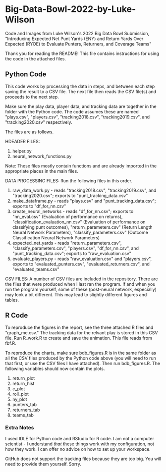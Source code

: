 # Big-Data-Bowl-2022-by-Luke-Wilson
Code and Images from Luke Wilson's 2022 Big Data Bowl Submission, "Introducing Expected Net Punt Yards (ENY) and Return Yards Over Expected (RYOE) to Evaluate Punters, Returners, and Coverage Teams"

Thank you for reading the README! This file contains instructions for using the code in the attached files. 

## Python Code
This code works by processing the data in steps, and between each step saving the result to a CSV file. The next file then reads the CSV file(s) and proceeds to the next step.

Make sure the play data, player data, and tracking data are together in the folder with the Python code. The code assumes these are named "plays.csv", "players.csv", "tracking2018.csv", "tracking2019.csv", and "tracking2020.csv" respectively.

The files are as follows.

HDEADER FILES:
1. helper.py
2. neural_network_functions.py

Note: These files mostly contain functions and are already imported in the appropriate places in the main files.

DATA PROCESSING FILES:
Run the following files in this order.
1. raw_data_work.py - reads "tracking2018.csv", "tracking2019.csv", and "tracking2020.csv"; exports to "punt_tracking_data.csv"
2. make_dataframe.py - reads "plays.csv" and "punt_tracking_data.csv"; exports to "df_for_nn.csv"
3. create_neural_networks - reads "df_for_nn.csv"; exports to "nn_eval.csv" (Evaluation of performance on returns), "classification_evaluation_nn.csv" (Evaluation of performance on classifying punt outcomes),  "return_parameters.csv" (Return Length Neural Network Parameters), "classify_parameters.csv" (Outcome Classification Neural Network Parameters)
4. expected_net_yards - reads "return_parameters.csv", "classify_parameters.csv", "players.csv", "df_for_nn.csv", and "punt_tracking_data.csv"; exports to "raw_evaluation.csv"
5. evaluate_players.py - reads "raw_evaluation.csv" and "players.csv", exports to "evaluated_punters.csv", "evaluated_returners.csv", and "evaluated_teams.csv"


CSV FILES:
A number of CSV files are included in the repository. There are the files that were produced when I last ran the program. If and when you run the program yourself, some of these (post-neural network, especially) may look a bit different. This may lead to slightly different figures and tables.

## R Code
To reproduce the figures in the report, see the three attached R files and "graph_me.csv." The tracking data for the relvant play is stored in this CSV file. Run R_work.R to create and save the animation. This file reads from fbf.R.

To reproduce the charts, make sure bdb_figures.R is in the same folder as all the CSV files produced by the Python code above (you will need to run that first, or use the CSV files I have attached). Then run bdb_figures.R. The following variables should now contain the plots.

1. return_plot
2. return_hist
3. c_plot
4. roll_plot
5. ny_plot
6. punters_tab
7. returners_tab
8. teams_tab

### Extra Notes
I used IDLE for Python code and RStudio for R code. I am not a computer scientist - I understand *that* these things work with my configuration, not how they work. I can offer no advice on how to set up your workspace.

GitHub does not support the tracking files because they are too big. You will need to provide them yourself. Sorry.
